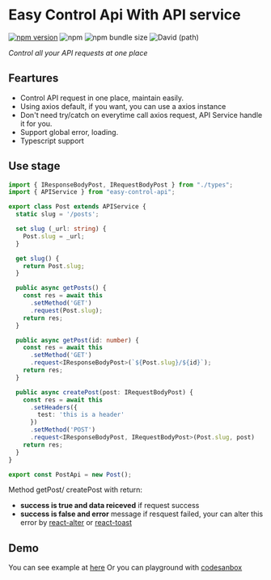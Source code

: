 # Easy Control Api With API service

[![npm version](https://badge.fury.io/js/easy-control-api.svg)](https://badge.fury.io/js/easy-control-api)
![npm](https://img.shields.io/npm/dw/easy-control-api?style=flat-square)
![npm bundle size](https://img.shields.io/bundlephobia/min/easy-control-api?style=flat-square)
![David (path)](https://img.shields.io/david/nhcuongng/easy-control-api?style=flat-square)

*Control all your API requests at one place*

## Feartures

- Control API request in one place, maintain easily.
- Using axios default, if you want, you can use a axios instance
- Don't need try/catch on everytime call axios request, API Service handle it for you.
- Support global error, loading.
- Typescript support

## Use stage

```ts
import { IResponseBodyPost, IRequestBodyPost } from "./types";
import { APIService } from "easy-control-api";

export class Post extends APIService {
  static slug = '/posts';

  set slug (_url: string) {
    Post.slug = _url;
  }

  get slug() {
    return Post.slug;
  }

  public async getPosts() {
    const res = await this
      .setMethod('GET')
      .request(Post.slug);
    return res;
  }

  public async getPost(id: number) {
    const res = await this
      .setMethod('GET')
      .request<IResponseBodyPost>(`${Post.slug}/${id}`);
    return res;
  }

  public async createPost(post: IRequestBodyPost) {
    const res = await this
      .setHeaders({
        test: 'this is a header'
      })
      .setMethod('POST')
      .request<IResponseBodyPost, IRequestBodyPost>(Post.slug, post)
    return res;
  }
}

export const PostApi = new Post();
```

Method getPost/ createPost with return:

- **success is true and data reiceved** if request success
- **success is false and error** message if resquest failed, your can alter this error by [react-alter](https://www.npmjs.com/package/react-alert) or [react-toast](https://www.npmjs.com/package/react-toast)

## Demo

You can see example at [here](https://github.com/nhcuongng/easy-control-api/tree/main/src/example)
Or you can playground with [codesanbox](https://codesandbox.io/s/brave-einstein-ry1b6)
